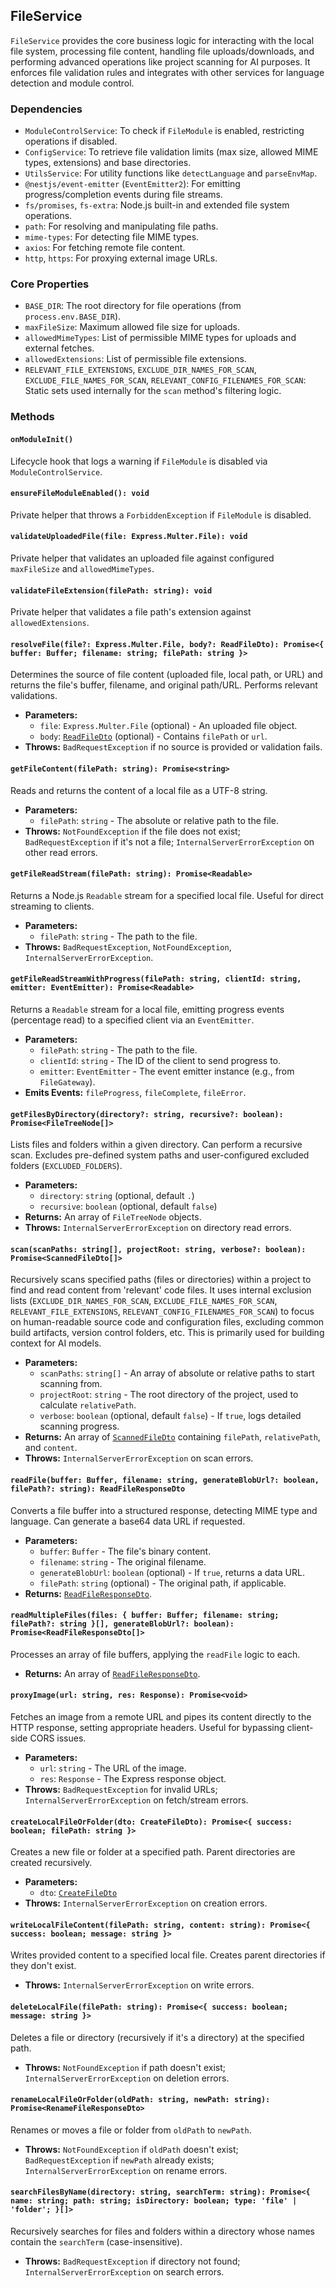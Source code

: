 ## FileService

`FileService` provides the core business logic for interacting with the local file system, processing file content, handling file uploads/downloads, and performing advanced operations like project scanning for AI purposes. It enforces file validation rules and integrates with other services for language detection and module control.

### Dependencies

- `ModuleControlService`: To check if `FileModule` is enabled, restricting operations if disabled.
- `ConfigService`: To retrieve file validation limits (max size, allowed MIME types, extensions) and base directories.
- `UtilsService`: For utility functions like `detectLanguage` and `parseEnvMap`.
- `@nestjs/event-emitter` (`EventEmitter2`): For emitting progress/completion events during file streams.
- `fs/promises`, `fs-extra`: Node.js built-in and extended file system operations.
- `path`: For resolving and manipulating file paths.
- `mime-types`: For detecting file MIME types.
- `axios`: For fetching remote file content.
- `http`, `https`: For proxying external image URLs.

### Core Properties

- `BASE_DIR`: The root directory for file operations (from `process.env.BASE_DIR`).
- `maxFileSize`: Maximum allowed file size for uploads.
- `allowedMimeTypes`: List of permissible MIME types for uploads and external fetches.
- `allowedExtensions`: List of permissible file extensions.
- `RELEVANT_FILE_EXTENSIONS`, `EXCLUDE_DIR_NAMES_FOR_SCAN`, `EXCLUDE_FILE_NAMES_FOR_SCAN`, `RELEVANT_CONFIG_FILENAMES_FOR_SCAN`: Static sets used internally for the `scan` method's filtering logic.

### Methods

#### `onModuleInit()`

Lifecycle hook that logs a warning if `FileModule` is disabled via `ModuleControlService`.

#### `ensureFileModuleEnabled(): void`

Private helper that throws a `ForbiddenException` if `FileModule` is disabled.

#### `validateUploadedFile(file: Express.Multer.File): void`

Private helper that validates an uploaded file against configured `maxFileSize` and `allowedMimeTypes`.

#### `validateFileExtension(filePath: string): void`

Private helper that validates a file path's extension against `allowedExtensions`.

#### `resolveFile(file?: Express.Multer.File, body?: ReadFileDto): Promise<{ buffer: Buffer; filename: string; filePath: string }>`

Determines the source of file content (uploaded file, local path, or URL) and returns the file's buffer, filename, and original path/URL. Performs relevant validations.

- **Parameters:**
  - `file`: `Express.Multer.File` (optional) - An uploaded file object.
  - `body`: [`ReadFileDto`](./DTOs.md) (optional) - Contains `filePath` or `url`.
- **Throws:** `BadRequestException` if no source is provided or validation fails.

#### `getFileContent(filePath: string): Promise<string>`

Reads and returns the content of a local file as a UTF-8 string.

- **Parameters:**
  - `filePath`: `string` - The absolute or relative path to the file.
- **Throws:** `NotFoundException` if the file does not exist; `BadRequestException` if it's not a file; `InternalServerErrorException` on other read errors.

#### `getFileReadStream(filePath: string): Promise<Readable>`

Returns a Node.js `Readable` stream for a specified local file. Useful for direct streaming to clients.

- **Parameters:**
  - `filePath`: `string` - The path to the file.
- **Throws:** `BadRequestException`, `NotFoundException`, `InternalServerErrorException`.

#### `getFileReadStreamWithProgress(filePath: string, clientId: string, emitter: EventEmitter): Promise<Readable>`

Returns a `Readable` stream for a local file, emitting progress events (percentage read) to a specified client via an `EventEmitter`.

- **Parameters:**
  - `filePath`: `string` - The path to the file.
  - `clientId`: `string` - The ID of the client to send progress to.
  - `emitter`: `EventEmitter` - The event emitter instance (e.g., from `FileGateway`).
- **Emits Events:** `fileProgress`, `fileComplete`, `fileError`.

#### `getFilesByDirectory(directory?: string, recursive?: boolean): Promise<FileTreeNode[]>`

Lists files and folders within a given directory. Can perform a recursive scan. Excludes pre-defined system paths and user-configured excluded folders (`EXCLUDED_FOLDERS`).

- **Parameters:**
  - `directory`: `string` (optional, default `.`)
  - `recursive`: `boolean` (optional, default `false`)
- **Returns:** An array of `FileTreeNode` objects.
- **Throws:** `InternalServerErrorException` on directory read errors.

#### `scan(scanPaths: string[], projectRoot: string, verbose?: boolean): Promise<ScannedFileDto[]>`

Recursively scans specified paths (files or directories) within a project to find and read content from 'relevant' code files. It uses internal exclusion lists (`EXCLUDE_DIR_NAMES_FOR_SCAN`, `EXCLUDE_FILE_NAMES_FOR_SCAN`, `RELEVANT_FILE_EXTENSIONS`, `RELEVANT_CONFIG_FILENAMES_FOR_SCAN`) to focus on human-readable source code and configuration files, excluding common build artifacts, version control folders, etc. This is primarily used for building context for AI models.

- **Parameters:**
  - `scanPaths`: `string[]` - An array of absolute or relative paths to start scanning from.
  - `projectRoot`: `string` - The root directory of the project, used to calculate `relativePath`.
  - `verbose`: `boolean` (optional, default `false`) - If `true`, logs detailed scanning progress.
- **Returns:** An array of [`ScannedFileDto`](./DTOs.md) containing `filePath`, `relativePath`, and `content`.
- **Throws:** `InternalServerErrorException` on scan errors.

#### `readFile(buffer: Buffer, filename: string, generateBlobUrl?: boolean, filePath?: string): ReadFileResponseDto`

Converts a file buffer into a structured response, detecting MIME type and language. Can generate a base64 data URL if requested.

- **Parameters:**
  - `buffer`: `Buffer` - The file's binary content.
  - `filename`: `string` - The original filename.
  - `generateBlobUrl`: `boolean` (optional) - If `true`, returns a data URL.
  - `filePath`: `string` (optional) - The original path, if applicable.
- **Returns:** [`ReadFileResponseDto`](./DTOs.md).

#### `readMultipleFiles(files: { buffer: Buffer; filename: string; filePath?: string }[], generateBlobUrl?: boolean): Promise<ReadFileResponseDto[]>`

Processes an array of file buffers, applying the `readFile` logic to each.

- **Returns:** An array of [`ReadFileResponseDto`](./DTOs.md).

#### `proxyImage(url: string, res: Response): Promise<void>`

Fetches an image from a remote URL and pipes its content directly to the HTTP response, setting appropriate headers. Useful for bypassing client-side CORS issues.

- **Parameters:**
  - `url`: `string` - The URL of the image.
  - `res`: `Response` - The Express response object.
- **Throws:** `BadRequestException` for invalid URLs; `InternalServerErrorException` on fetch/stream errors.

#### `createLocalFileOrFolder(dto: CreateFileDto): Promise<{ success: boolean; filePath: string }>`

Creates a new file or folder at a specified path. Parent directories are created recursively.

- **Parameters:**
  - `dto`: [`CreateFileDto`](./DTOs.md)
- **Throws:** `InternalServerErrorException` on creation errors.

#### `writeLocalFileContent(filePath: string, content: string): Promise<{ success: boolean; message: string }>`

Writes provided content to a specified local file. Creates parent directories if they don't exist.

- **Throws:** `InternalServerErrorException` on write errors.

#### `deleteLocalFile(filePath: string): Promise<{ success: boolean; message: string }>`

Deletes a file or directory (recursively if it's a directory) at the specified path.

- **Throws:** `NotFoundException` if path doesn't exist; `InternalServerErrorException` on deletion errors.

#### `renameLocalFileOrFolder(oldPath: string, newPath: string): Promise<RenameFileResponseDto>`

Renames or moves a file or folder from `oldPath` to `newPath`.

- **Throws:** `NotFoundException` if `oldPath` doesn't exist; `BadRequestException` if `newPath` already exists; `InternalServerErrorException` on rename errors.

#### `searchFilesByName(directory: string, searchTerm: string): Promise<{ name: string; path: string; isDirectory: boolean; type: 'file' | 'folder'; }[]>`

Recursively searches for files and folders within a directory whose names contain the `searchTerm` (case-insensitive).

- **Throws:** `BadRequestException` if directory not found; `InternalServerErrorException` on search errors.
